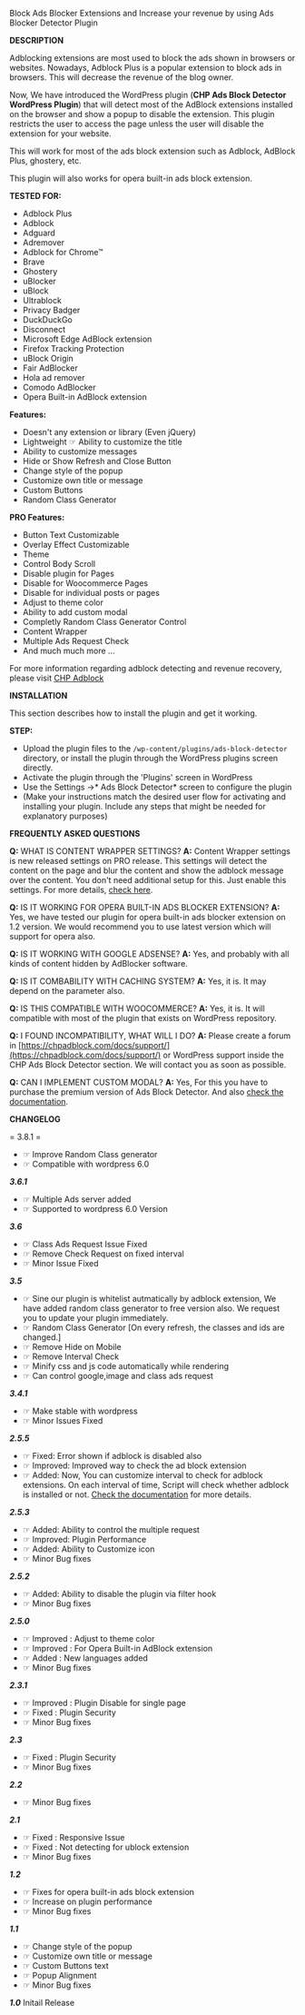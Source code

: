 Block Ads Blocker Extensions and Increase your revenue by using Ads Blocker Detector Plugin

**DESCRIPTION**

Adblocking extensions are most used to block the ads shown in browsers or websites. Nowadays, Adblock Plus is a popular extension to block ads in browsers. This will decrease the revenue of the blog owner.

Now, We have introduced the WordPress plugin (**CHP Ads Block Detector WordPress Plugin**) that will detect most of the AdBlock extensions installed on the browser and show a popup to disable the extension. This plugin restricts the user to access the page unless the user will disable the extension for your website.

This will work for most of the ads block extension such as Adblock, AdBlock Plus, ghostery, etc.

This plugin will also works for opera built-in ads block extension.


**TESTED FOR:**

*  Adblock Plus
*  Adblock
*  Adguard 
*  Adremover 
*  Adblock for Chrome™
*  Brave  
*  Ghostery
*  uBlocker
*  uBlock
*  Ultrablock 
*  Privacy Badger 
*  DuckDuckGo   
*  Disconnect    
*  Microsoft Edge AdBlock extension   
*  Firefox Tracking Protection  
*  uBlock Origin
*  Fair AdBlocker
*  Hola ad remover
*  Comodo AdBlocker
*  Opera Built-in AdBlock extension


**Features:**

*  Doesn\'t any extension or library (Even jQuery)
*  Lightweight ☞ Ability to customize the title
*  Ability to customize messages
*  Hide or Show Refresh and Close Button
*  Change style of the popup
*  Customize own title or message
*  Custom Buttons
*  Random Class Generator

**PRO Features:**

*   Button Text Customizable
*   Overlay Effect Customizable
*   Theme
*   Control Body Scroll
*   Disable plugin for Pages
*   Disable for Woocommerce Pages
*   Disable for individual posts or pages
*   Adjust to theme color
*   Ability to add custom modal
*   Completly Random Class Generator Control
*   Content Wrapper
*   Multiple Ads Request Check
*   And much much more …

For more information regarding adblock detecting and revenue recovery, please visit [CHP Adblock](https://chpadblock.com/pricing/)

**INSTALLATION**

This section describes how to install the plugin and get it working.

**STEP:**

* Upload the plugin files to the `/wp-content/plugins/ads-block-detector` directory, or install the plugin through the WordPress plugins screen directly.
* Activate the plugin through the 'Plugins' screen in WordPress
* Use the Settings ->* Ads Block Detector* screen to configure the plugin
* (Make your instructions match the desired user flow for activating and installing your plugin. Include any steps that might be needed for explanatory purposes)

**FREQUENTLY ASKED QUESTIONS**

**Q:** WHAT IS CONTENT WRAPPER SETTINGS?
**A:** Content Wrapper settings is new released settings on PRO release. This settings will detect the content on the page and blur the content and show the adblock message over the content. You don't need additional setup for this. Just enable this settings. For more details, [check here](https://chpadblock.com/docs/content-wrapper/).


**Q:** IS IT WORKING FOR OPERA BUILT-IN ADS BLOCKER EXTENSION?
**A:** Yes, we have tested our plugin for opera built-in ads blocker extension on 1.2 version. We would recommend you to use latest version which will support for opera also.

**Q:** IS IT WORKING WITH GOOGLE ADSENSE?
**A:** Yes, and probably with all kinds of content hidden by AdBlocker software.

**Q:** IS IT COMBABILITY WITH CACHING SYSTEM?
**A:** Yes, it is. It may depend on the parameter also.

**Q:** IS THIS COMPATIBLE WITH WOOCOMMERCE?
**A:** Yes, it is. It will compatible with most of the plugin that exists on WordPress repository.

**Q:** I FOUND INCOMPATIBILITY, WHAT WILL I DO?
**A:** Please create a forum in [https://chpadblock.com/docs/support/](https://chpadblock.com/docs/support/) or WordPress support inside the CHP Ads Block Detector section. We will contact you as soon as possible.

**Q:** CAN I IMPLEMENT CUSTOM MODAL?
**A:** Yes, For this you have to purchase the premium version of Ads Block Detector. And also [check the documentation](https://chpadblock.com/docs/custom-modal/).

**CHANGELOG**

= 3.8.1 =
*  ☞ Improve Random Class generator
*  ☞ Compatible with wordpress 6.0

***3.6.1***
*  ☞ Multiple Ads server added
*  ☞ Supported to wordpress 6.0 Version

***3.6***
*  ☞ Class Ads Request Issue Fixed
*  ☞ Remove Check Request on fixed interval
*  ☞ Minor Issue Fixed

***3.5***
*  ☞ Sine our plugin is whitelist autmatically by adblock extension, We have added random class generator to free version also. We request you to update your plugin immediately.
*  ☞ Random Class Generator [On every refresh, the classes and ids are changed.]
*  ☞ Remove Hide on Mobile
*  ☞ Remove Interval Check
*  ☞ Minify css and js code automatically while rendering
*  ☞ Can control google,image and class ads request

***3.4.1***
*  ☞ Make stable with wordpress
*  ☞ Minor Issues Fixed

***2.5.5***
*  ☞ Fixed: Error shown if adblock is disabled also
*  ☞ Improved: Improved way to check the ad block extension
*  ☞ Added: Now, You can customize interval to check for adblock extensions. On each interval of time, Script will check whether adblock is installed or not. [Check the documentation](https://chpadblock.com/docs/filter-hooks/) for more details.

***2.5.3***
*  ☞ Added: Ability to control the multiple request
*  ☞ Improved: Plugin Performance
*  ☞ Added: Ability to Customize icon
*  ☞ Minor Bug fixes

***2.5.2***
*  ☞ Added: Ability to disable the plugin via filter hook
*  ☞ Minor Bug fixes

***2.5.0***
*  ☞ Improved : Adjust to theme color
*  ☞ Improved : For Opera Built-in AdBlock extension 
*  ☞ Added : New languages added
*  ☞ Minor Bug fixes

***2.3.1***
*  ☞ Improved : Plugin Disable for single page
*  ☞ Fixed : Plugin Security
*  ☞ Minor Bug fixes

***2.3***
*  ☞ Fixed : Plugin Security
*  ☞ Minor Bug fixes

***2.2***
*  ☞ Minor Bug fixes

***2.1***
*  ☞ Fixed : Responsive Issue
*  ☞ Fixed : Not detecting for ublock extension
*  ☞ Minor Bug fixes

***1.2***
*  ☞ Fixes for opera built-in ads block extension
*  ☞ Increase on plugin performance
*  ☞ Minor Bug fixes

***1.1***
*  ☞ Change style of the popup
*  ☞ Customize own title or message
*  ☞ Custom Buttons text
*  ☞ Popup Alignment
*  ☞ Minor Bug fixes

***1.0***
Initail Release